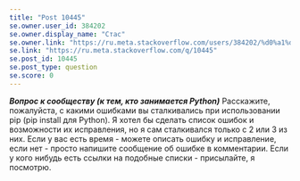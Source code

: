 ```yaml
---
title: "Post 10445"
se.owner.user_id: 384202
se.owner.display_name: "Стас"
se.owner.link: "https://ru.meta.stackoverflow.com/users/384202/%d0%a1%d1%82%d0%b0%d1%81"
se.link: "https://ru.meta.stackoverflow.com/q/10445"
se.post_id: 10445
se.post_type: question
se.score: 0
---
```

<p><strong><em>Вопрос к сообществу (к тем, кто занимается Python)</em></strong> Расскажите, пожалуйста, с какими ошибками вы сталкивались при использовании pip (pip install для Python). Я хотел бы сделать список ошибок и возможности их исправления, но я сам сталкивался только с 2 или 3 из них. Если у вас есть время - можете описать ошибку и исправление, если нет - просто напишите сообщение об ошибке в комментарии. Если у кого нибудь есть ссылки на подобные списки - присылайте, я посмотрю.</p>
